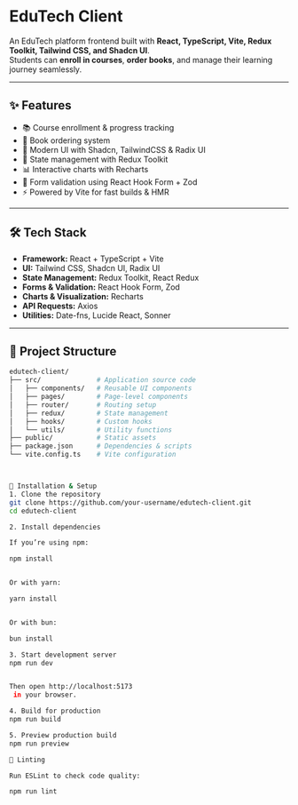 # EduTech Client

An EduTech platform frontend built with **React, TypeScript, Vite, Redux Toolkit, Tailwind CSS, and Shadcn UI**.  
Students can **enroll in courses**, **order books**, and manage their learning journey seamlessly.

---

## ✨ Features

- 📚 Course enrollment & progress tracking  
- 📖 Book ordering system  
- 🎨 Modern UI with Shadcn, TailwindCSS & Radix UI  
- 🔄 State management with Redux Toolkit  
- 📊 Interactive charts with Recharts  
- 🔐 Form validation using React Hook Form + Zod  
- ⚡ Powered by Vite for fast builds & HMR  

---

## 🛠️ Tech Stack

- **Framework:** React + TypeScript + Vite  
- **UI:** Tailwind CSS, Shadcn UI, Radix UI  
- **State Management:** Redux Toolkit, React Redux  
- **Forms & Validation:** React Hook Form, Zod  
- **Charts & Visualization:** Recharts  
- **API Requests:** Axios  
- **Utilities:** Date-fns, Lucide React, Sonner  

---

## 📂 Project Structure

```bash
edutech-client/
├── src/              # Application source code
│   ├── components/   # Reusable UI components
│   ├── pages/        # Page-level components
│   ├── router/       # Routing setup
│   ├── redux/        # State management
│   ├── hooks/        # Custom hooks
│   └── utils/        # Utility functions
├── public/           # Static assets
├── package.json      # Dependencies & scripts
└── vite.config.ts    # Vite configuration



🚀 Installation & Setup
1. Clone the repository
git clone https://github.com/your-username/edutech-client.git
cd edutech-client

2. Install dependencies

If you’re using npm:

npm install


Or with yarn:

yarn install


Or with bun:

bun install

3. Start development server
npm run dev


Then open http://localhost:5173
 in your browser.

4. Build for production
npm run build

5. Preview production build
npm run preview

📏 Linting

Run ESLint to check code quality:

npm run lint